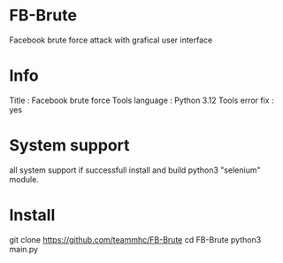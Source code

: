 # FB-Brute
Facebook brute force attack with grafical user interface

# Info
Title : Facebook brute force
Tools language : Python 3.12
Tools error fix : yes

# System support 
all system support if successfull install and build python3 "selenium" module.

# Install 
git clone https://github.com/teammhc/FB-Brute
cd FB-Brute
python3 main.py
